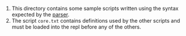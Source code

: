 1. This directory contains some sample scripts written using the syntax expected by the [parser](../docs/Syntax.md). 
1. The script `core.txt` contains definitions used by the other scripts and must be loaded into the repl before any of the others.
